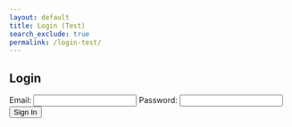 ```yaml
---
layout: default
title: Login (Test)
search_exclude: true
permalink: /login-test/
---
```


<body>
    <h2>Login</h2>
    <form id="loginForm">
        <label for="email">Email:</label>
        <input type="text" id="email" name="email" required>
        <label for="password">Password:</label>
        <input type="password" id="password" name="password" required>
        <button type="button" onclick="signIn()">Sign In</button>
    </form>
    <script>
        function signIn() {
            // Get values from input fields
            var email = document.getElementById('email').value;
            var password = document.getElementById('password').value;
            // Create JSON body
            var requestBody = {
                email: email,
                password: password
            };
            // Make the fetch request
            fetch('https://jcc.stu.nighthawkcodingsociety.com/authenticate', {
            method: 'POST',
            headers: {
                'Content-Type': 'application/json',
            },
            body: JSON.stringify(requestBody),
            })
            .then(response => {
                if (!response.ok) {
                    throw new Error(`HTTP error! Status: ${response.status}`);
                }
                // No need to parse response body since it's setting a cookie in the headers
                // Handle the cookie in the headers instead
                const tokenCookie = response.headers.get('Set-Cookie');
                // Handle the cookie as needed
                console.log('Token cookie:', tokenCookie);
                // Optionally, you can return any relevant data from the backend
                return response.json();
            })
            .then(data => {
                // Optionally handle any JSON response from the backend
                console.log('Additional data from backend:', data);
                // Handle any further logic as needed
            })
            .catch(error => {
                // Handle errors, such as authentication failure
                console.log('Authentication error:', error.message);
                // Display an error message to the user or handle the error in some way
            });
        }
    </script>
</body>